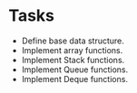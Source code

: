 # Tasks
- Define base data structure.
- Implement array functions.
- Implement Stack functions.
- Implement Queue functions.
- Implement Deque functions.